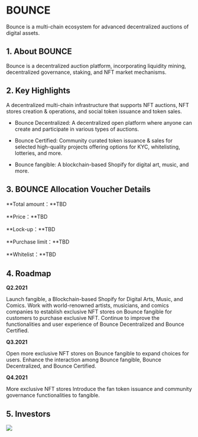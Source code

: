 # BOUNCE

Bounce is a multi-chain ecosystem for advanced decentralized auctions of digital assets.



## 1. About BOUNCE

Bounce is a decentralized auction platform, incorporating liquidity mining, decentralized governance, staking, and NFT market mechanisms.



## 2. Key Highlights

A decentralized multi-chain infrastructure that supports NFT auctions, NFT stores creation & operations, and social token issuance and token sales.


- Bounce Decentralized: A decentralized open platform where anyone can create and participate in various types of auctions.


- Bounce Certified: Community curated token issuance & sales for selected high-quality projects offering options for KYC, whitelisting, lotteries, and more.


- Bounce fangible: A blockchain-based Shopify for digital art, music, and more. 



## 3. BOUNCE Allocation Voucher Details

**Total amount：**TBD

**Price：**TBD

**Lock-up：**TBD

**Purchase limit：**TBD

**Whitelist：**TBD



## 4. Roadmap

**Q2.2021**

Launch fangible, a Blockchain-based Shopify for Digital Arts, Music, and Comics.
Work with world-renowned artists, musicians, and comics companies to establish exclusive NFT stores on Bounce fangible for customers to purchase exclusive NFT. 
Continue to improve the functionalities and user experience of Bounce Decentralized and Bounce Certified. 

**Q3.2021**

Open more exclusive NFT stores on Bounce fangible to expand choices for users.
Enhance the interaction among Bounce fangible, Bounce Decentralized, and Bounce Certified.

**Q4.2021**

More exclusive NFT stores
Introduce the fan token issuance and community governance functionalities to fangible.



## 5. Investors

<img src="https://ic-market-projects.solv.finance/images/Auction/Auction supporter.png" />
